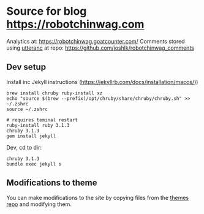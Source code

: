# Source for blog https://robotchinwag.com

Analytics at: https://robotchinwag.goatcounter.com/
Comments stored using [utteranc](https://utteranc.es/) at repo: https://github.com/joshlk/robotchinwag_comments

## Dev setup

Install inc Jekyll instructions (https://jekyllrb.com/docs/installation/macos/))
```
brew install chruby ruby-install xz
echo "source $(brew --prefix)/opt/chruby/share/chruby/chruby.sh" >> ~/.zshrc
source ~/.zshrc

# requires teminal restart
ruby-install ruby 3.1.3
chruby 3.1.3
gem install jekyll
```

Dev, cd to dir:
```
chruby 3.1.3
bundle exec jekyll s
```

## Modifications to theme

You can make modifications to the site by copying files from the [themes repo](https://github.com/cotes2020/jekyll-theme-chirpy) and modifying them.

